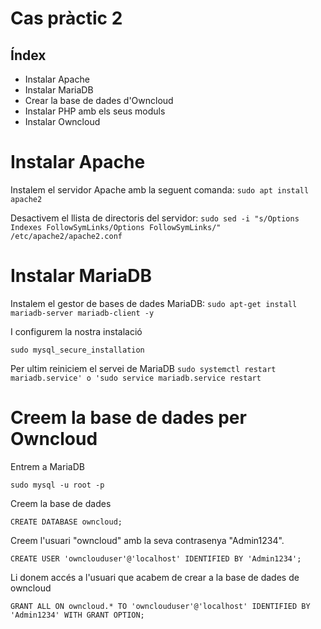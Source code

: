 # Cas pràctic 2

## Índex
* Instalar Apache
* Instalar MariaDB
* Crear la base de dades d'Owncloud
* Instalar PHP amb els seus moduls
* Instalar Owncloud


# Instalar Apache
Instalem el servidor Apache amb la seguent comanda:
`sudo apt install apache2`

Desactivem el llista de directoris del servidor:
`sudo sed -i "s/Options Indexes FollowSymLinks/Options FollowSymLinks/" /etc/apache2/apache2.conf`

# Instalar MariaDB
Instalem el gestor de bases de dades MariaDB:
`sudo apt-get install mariadb-server mariadb-client -y`

I configurem la nostra instalació

`sudo mysql_secure_installation`

Per ultim reiniciem el servei de MariaDB
`sudo systemctl restart mariadb.service' o 'sudo service mariadb.service restart`

# Creem la base de dades per Owncloud
Entrem a MariaDB

`sudo mysql -u root -p`

Creem la base de dades

`CREATE DATABASE owncloud;`

Creem l'usuari "owncloud" amb la seva contrasenya "Admin1234".

`CREATE USER 'ownclouduser'@'localhost' IDENTIFIED BY 'Admin1234';`

Li donem accés a l'usuari que acabem de crear a la base de dades de owncloud

`GRANT ALL ON owncloud.* TO 'ownclouduser'@'localhost' IDENTIFIED BY 'Admin1234' WITH GRANT OPTION;`
